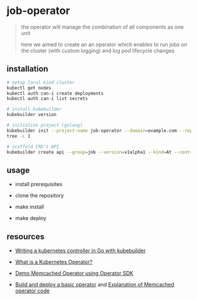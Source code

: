 # job-operator

> the operator will manage the combination of all components as one unit
>
> here we aimed to create an an operator which enables to run jobs on the cluster (with custom logging) and log pod lifecycle changes

## installation

```sh
# setup local kind cluster
kubectl get nodes
kubectl auth can-i create deployments
kubectl auth can-i list secrets

# install kubebuilder
kubebuilder version

# initialize project (golang)
kubebuilder init --project-name job-operator --domain=example.com --repo=github.com/mohammadne/job-operator
tree -L 1

# scaffold CRD's API
kubebuilder create api --group=job --version=v1alpha1 --kind=At --controller --resource
```

## usage

- install prerequisites

- clone the repository

- make install

- make deploy

## resources

- [Writing a kubernetes controller in Go with kubebuilder](https://dev.to/ishankhare07/writing-a-simple-kubernetes-controller-in-go-with-kubebuilder-ib8)

- [What is a Kubernetes Operator?](https://sdk.operatorframework.io/docs/building-operators/golang/tutorial/)

- [Demo Memcached Operator using Operator SDK](https://www.youtube.com/watch?v=9QR3sRp-6Xk&ab_channel=AustinMacdonald)

- [Build and deploy a basic operator](https://developer.ibm.com/learningpaths/kubernetes-operators/develop-deploy-simple-operator/create-operator/) and [Explanation of Memcached operator code](https://developer.ibm.com/learningpaths/kubernetes-operators/develop-deploy-simple-operator/deep-dive-memcached-operator-code/)
